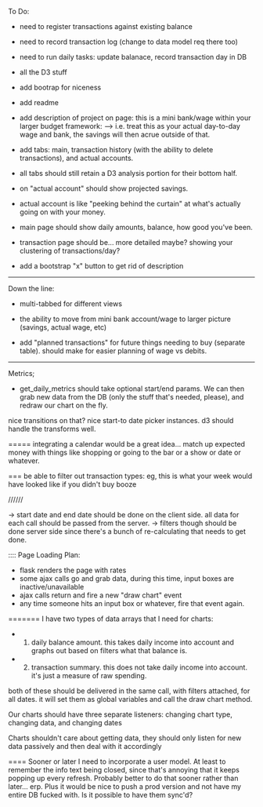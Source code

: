 To Do:

- need to register transactions against existing balance
- need to record transaction log (change to data model req there too)
- need to run daily tasks: update balanace, record transaction day in DB
- all the D3 stuff
- add bootrap for niceness
- add readme
- add description of project on page: this is a mini bank/wage within your larger budget framework:
--> i.e. treat this as your actual day-to-day wage and bank, the savings will then acrue outside of that.


- add tabs: main, transaction history (with the ability to delete transactions), and actual accounts.
- all tabs should still retain a D3 analysis portion for their bottom half.
- on "actual account" should show projected savings.
- actual account is like "peeking behind the curtain" at what's actually going on with your money.
- main page should show daily amounts, balance, how good you've been.
- transaction page should be... more detailed maybe? showing your clustering of transactions/day?

- add a bootstrap "x" button to get rid of description

---

Down the line:

- multi-tabbed for different views
- the ability to move from mini bank account/wage to larger picture (savings, actual wage, etc)

- add "planned transactions" for future things needing to buy (separate table). should
make for easier planning of wage vs debits.


---
Metrics;

- get_daily_metrics should take optional start/end params.  We can then grab new data from the DB (only
the stuff that's needed, please), and redraw our chart on the fly.

nice transitions on that? nice start-to date picker instances.
d3 should handle the transforms well.

=====
integrating a calendar would be a great idea... match up expected money with things like shopping 
or going to the bar or a show or date or whatever.

===
be able to filter out transaction types: eg, this is what your week would have looked like if you
didn't buy booze

//////

-> start date and end date should be done on the client side.  all data for each call should be passed from the
server.
-> filters though should be done server side since there's a bunch of re-calculating that needs to get done.


::::
Page Loading Plan:
- flask renders the page with rates
- some ajax calls go and grab data, during this time, input boxes are inactive/unavailable
- ajax calls return and fire a new "draw chart" event
- any time someone hits an input box or whatever, fire that event again.


=======
I have two types of data arrays that I need for charts:
- 1) daily balance amount.  this takes daily income into account and graphs out based on filters what that balance is.
- 2) transaction summary. this does not take daily income into account.  it's just a measure of raw spending.

both of these should be delivered in the same call, with filters attached, for all dates.
it will set them as global variables and call the draw chart method.

Our charts should have three separate listeners: changing chart type, changing data, and changing dates


Charts shouldn't care about getting data, they should only listen for new data passively and then deal with it accordingly



====
Sooner or later I need to incorporate a user model.  At least to remember the info text being closed, since that's
annoying that it keeps popping up every refresh.  Probably better to do that sooner rather than later... erp.
Plus it would be nice to push a prod version and not have my entire DB fucked with.
Is it possible to have them sync'd?


















